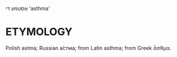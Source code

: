 אַסטמע
די
'asthma'

ETYMOLOGY
===========
Polish astma; Russian а́стма; from Latin asthma; from Greek ἆσθμα. 